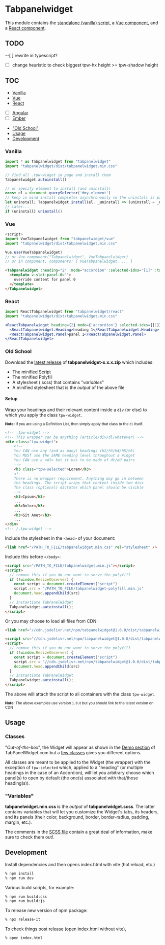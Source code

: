 # Tabpanelwidget

This module contains the [standalone (vanilla) script](#vanilla), a [Vue component](#vue), and a [React component](#react).

## TODO

--[ ] rewrite in typescript?
- [ ] change heuristic to check biggest tpw-hx height >= tpw-shadow height

## TOC

* [Vanilla](#vanilla)
* [Vue](#vue)
* [React](#react)
* [ ] [Angular](#angular)
* [ ] [Ember](#ember)
* ["Old School"](#old-school)
* [Usage](#usage)
* [Development](#development)

### Vanilla

```js
import * as Tabpanelwidget from "tabpanelwidget"
import "tabpanelwidget/dist/tabpanelwidget.min.css"

// find all .tpw-widget in page and install them
Tabpanelwidget.autoinstall()

// or specify element to install (and uninstall)
const el = document.querySelector('#my-element')
// keep in mind install completes asynchronously so the uninstall is passed in callback
let uninstall; Tabpanelwidget.install(el, _uninstall => (uninstall = _uninstall))
// later...
if (uninstall) uninstall()
```

### Vue

```js
<script>
import VueTabpanelwidget from "tabpanelwidget/vue"
import "tabpanelwidget/dist/tabpanelwidget.min.css"

Vue.use(VueTabpanelwidget)
// or Vue.component("Tabpanelwidget", VueTabpanelwidget)
// or in component, components: { VueTabpanelwidget, ... }
```

```html
<Tabpanelwidget :heading="2" :mode="accordion" :selected-idxs="[1]" :tabs="['a', 'b', 'c']" rtl animate skin="pills" icon-style="fancy" centered disconnected icons-at-the-end rounded>
  <template v-slot:panel-0="">
    override content for panel 0
  </template>
</Tabpanelwidget>
```

### React

```jsx
import ReactTabpanelwidget from "tabpanelwidget/react"
import "tabpanelwidget/dist/tabpanelwidget.min.css"

<ReactTabpanelwidget heading={2} mode={'accordion'} selected-idxs={[1]} rtl animate skin={'pills'} icon-style={'fancy'} centered disconnected icons-at-the-end rounded>
  <ReactTabpanelwidget.Heading>heading 1</ReactTabpanelwidget.Heading>
  <ReactTabpanelwidget.Panel>panel 1</ReactTabpanelwidget.Panel>
</ReactTabpanelwidget>
```

### Old School

Download the [latest release](https://github.com/tabpanelwidget/tabpanelwidget/releases) of **tabpanelwidget-x.x.x.zip** which includes:

  * The minified Script
  * The minified Polyfill
  * A stylesheet (.scss) that contains "*variables*"
  * A minified stylesheet that is the *output* of the above file

#### Setup

Wrap your headings and their relevant content inside a `div` (or else) to which you apply the class `tpw-widget`.

<small>**Note:** If you are using a Definition List, then simply apply that class to the `dl` itself.</small>

```html
<!-- .tpw-widget -->
<!-- This wrapper can be anything (article/div/dl/whatever) -->
<div class="tpw-widget">
    <!--
    You CAN use any (and as many) headings (h2/h3/h4/h5/h6)
    You MUST use the SAME heading level throughout a Widget
    You CAN use a <dl> but it has to be made of dt/dd pairs
    -->
    <h3 class="tpw-selected">Lorem</h3>
    <!--
    There is no wrapper requirement. Anything may go in between
    the headings. The script wraps that content inside two divs
    The class (optional) dictates which panel should be visible
    -->
    <h3>Ipsum</h3>
    ...
    <h3>Dolor</h3>
    ...
    <h3>Sit Amet</h3>
    ...
</div>
<!-- /.tpw-widget -->
```

Include the stylesheet in the `<head>` of your document:

```html
<link href="/PATH_TO_FILE/tabpanelwidget.min.css" rel="stylesheet" />
```

Include this before `</body>`:

```html
<script src="/PATH_TO_FILE/tabpanelwidget.min.js"></script>
<script>
  // remove this if you do not want to serve the polyfill
  if (!window.ResizeObserver) {
    const script = document.createElement("script")
    script.src = "/PATH_TO_FILE/tabpanelwidget-polyfill.min.js"
    document.head.appendChild(src)
  }
  // Instantiate TabPanelWidget
  Tabpanelwidget.autoinstall();
</script>
```

Or you may choose to load all files from CDN:

```html
<link href="//cdn.jsdelivr.net/npm/tabpanelwidget@1.0.0/dist/tabpanelwidget.min.css" rel="stylesheet" />
```

```html
<script src="//cdn.jsdelivr.net/npm/tabpanelwidget@1.0.0/dist/tabpanelwidget.min.js"></script>
<script>
  // remove this if you do not want to serve the polyfill
  if (!window.ResizeObserver) {
    const script = document.createElement("script")
    script.src = "//cdn.jsdelivr.net/npm/tabpanelwidget@1.0.0/dist/tabpanelwidget-polyfill.min.js"
    document.head.appendChild(src)
  }
  // Instantiate TabPanelWidget
  Tabpanelwidget.autoinstall();
</script>
```

The above will attach the script to all containers with the class `tpw-widget`.

<small>**Note**: The above examples use version `1.0.0` but you should link to the latest version on CDN</small>

## Usage

### Classes

"*Out-of-the-box*", the Widget will appear as shown in the [Demo section](https://tabpanelwidget.com/#demos) of TabPanelWidget.com but a [few classes](https://github.com/tabpanelwidget/tabpanelwidget/wiki#tpw-classes) gives you different options.

All classes are meant to be applied to the Widget (the wrapper) with the exception of `tpw-selected` which, applied to a "heading" (or multiple headings in the case of an Accordion), will let you arbitrary choose which panel(s) to open by default (the one(s) associated with that/those heading(s)).

### "Variables"

**tabpanelwidget.min.css** is the *output* of **tabpanelwidget.scss**. The latter contains variables that will let you customize the Widget's tabs, its headers, and its panels (their color, background, border, border-radius, padding, margin, etc.).

The comments in the [SCSS file](https://github.com/tabpanelwidget/tabpanelwidget/blob/master/src/tabpanelwidget.scss) contain a great deal of information, make sure to check them out!.

## Development

Install dependencies and then opens index.html with vite (hot reload, etc.)

```bash
% npm install
% npm run dev
```

Various build scripts, for example:

```bash
% npm run build:css
% npm run build:js
```

To release new version of npm package:

```bash
% npx release-it
```

To check things post release (open index.html without vite),

```bash
% open index.html
```
